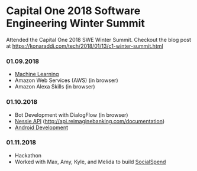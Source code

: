 # Capital One 2018 Software Engineering Winter Summit

Attended the Capital One 2018 SWE Winter Summit. Checkout the blog post at https://konaraddi.com/tech/2018/01/13/c1-winter-summit.html

### 01.09.2018

- [Machine Learning](machine-learning/)
- Amazon Web Services (AWS) (in browser)
- Amazon Alexa Skills (in browser)

### 01.10.2018

- Bot Development with DialogFlow (in browser)
- [Nessie API](nessie/) (http://api.reimaginebanking.com/documentation)
- [Android Development](android/)

### 01.11.2018

- Hackathon
- Worked with Max, Amy, Kyle, and Melida to build [SocialSpend](https://github.com/kyle8998/SocialSpend)
